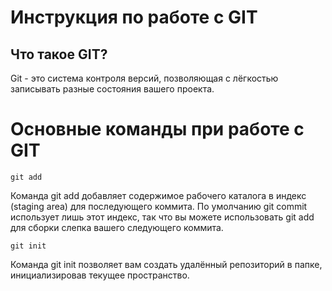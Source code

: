 # Инструкция по работе с GIT #
## Что такое GIT?
Git - это система контроля версий, позволяющая с лёгкостью записывать разные состояния вашего проекта.


# Основные команды при работе с GIT
```
git add
```
Команда git add добавляет содержимое рабочего каталога в индекс (staging area) для последующего коммита. По умолчанию git commit использует лишь этот индекс, так что вы можете использовать git add для сборки слепка вашего следующего коммита.


```
git init
```
Команда git init позволяет вам создать удалённый репозиторий в папке, инициализировав текущее пространство.